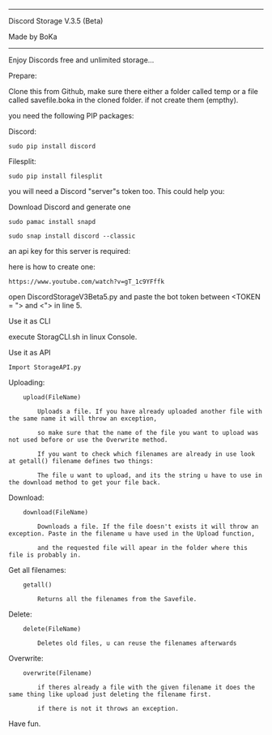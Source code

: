 *********************************

Discord Storage V.3.5 (Beta)

Made by BoKa

*********************************

Enjoy Discords free and unlimited storage...



Prepare:

Clone this from Github,
make sure there either a folder called temp or a file called savefile.boka in the cloned folder.
if not create them (empthy).

you need the following PIP packages:

Discord:

	sudo pip install discord

Filesplit:

	sudo pip install filesplit

you will need a Discord "server"s token too. This could help you:

Download Discord and generate one

	sudo pamac install snapd

	sudo snap install discord --classic

an api key for this server is required:

here is how to create one:

	https://www.youtube.com/watch?v=gT_1c9YFffk

open DiscordStorageV3Beta5.py and paste the bot token between <TOKEN = "> and <"> in line 5.

Use it as CLI 

execute StoragCLI.sh in linux Console.

Use it as API

	Import StorageAPI.py

Uploading: 

		upload(FileName)

			Uploads a file. If you have already uploaded another file with the same name it will throw an exception,

			so make sure that the name of the file you want to upload was not used before or use the Overwrite method. 
		
			If you want to check which filenames are already in use look at getall() filename defines two things:

			The file u want to upload, and its the string u have to use in the download method to get your file back.

Download:

		download(FileName)

			Downloads a file. If the file doesn't exists it will throw an exception. Paste in the filename u have used in the Upload function,

			and the requested file will apear in the folder where this file is probably in.

Get all filenames:

		getall()

			Returns all the filenames from the Savefile. 

Delete:

		delete(FileName)

			Deletes old files, u can reuse the filenames afterwards

Overwrite:

		overwrite(Filename)

			if theres already a file with the given filename it does the same thing like upload just deleting the filename first.

			if there is not it throws an exception.


Have fun.





